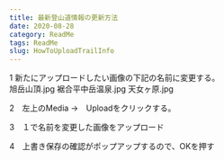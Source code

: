 ```yaml
---
title: 最新登山道情報の更新方法
date: 2020-08-28
category: ReadMe
tags: ReadMe
slug: HowToUploadTrailInfo
---
```

1 新たにアップロードしたい画像の下記の名前に変更する。\
旭岳山頂.jpg
裾合平中岳温泉.jpg
天女ヶ原.jpg

2　左上のMedia →　Uploadをクリックする。

3　１で名前を変更した画像をアップロード

4　上書き保存の確認がポップアップするので、OKを押す